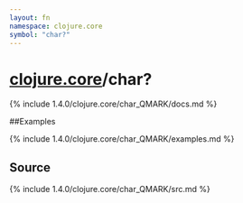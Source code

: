 ```yaml
---
layout: fn
namespace: clojure.core
symbol: "char?"
---
```


# [clojure.core](../)/char?

{% include 1.4.0/clojure.core/char_QMARK/docs.md %}

##Examples

{% include 1.4.0/clojure.core/char_QMARK/examples.md %}
## Source
{% include 1.4.0/clojure.core/char_QMARK/src.md %}

